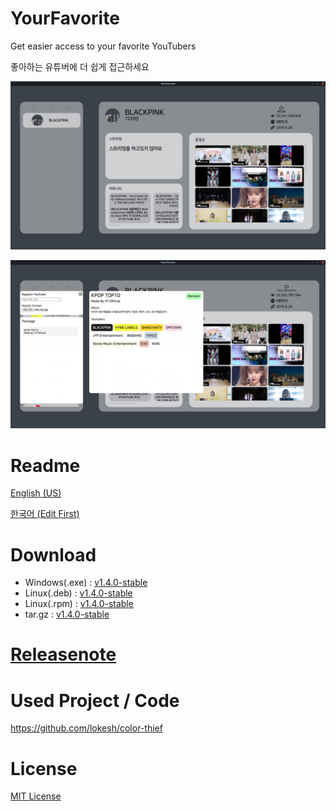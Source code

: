 # YourFavorite
Get easier access to your favorite YouTubers

좋아하는 유튜버에 더 쉽게 접근하세요

![img](https://github.com/cottons-kr/YourFavorite/raw/main/document/example.png)

![img](https://github.com/cottons-kr/YourFavorite/raw/main/document/package.png)

# Readme
[English (US)](https://github.com/cottons-kr/YourFavorite/blob/main/document/README-us.md)

[한국어 (Edit First)](https://github.com/cottons-kr/YourFavorite/blob/main/document/README-kr.md)

# Download
- Windows(.exe) : [v1.4.0-stable](https://github.com/cottons-kr/YourFavorite/releases/download/v1.4.0-stable/YourFavorite.Setup.1.4.0-stable.exe)
- Linux(.deb) : [v1.4.0-stable](https://github.com/cottons-kr/YourFavorite/releases/download/v1.4.0-stable/YourFavorite_1.4.0-stable_amd64.deb)
- Linux(.rpm) : [v1.4.0-stable](https://github.com/cottons-kr/YourFavorite/releases/download/v1.4.0-stable/YourFavorite-1.4.0-stable.x86_64.rpm)
- tar.gz : [v1.4.0-stable](https://github.com/cottons-kr/YourFavorite/releases/download/v1.4.0-stable/YourFavorite-1.4.0-stable.tar.gz)

# [Releasenote](https://github.com/cottons-kr/YourFavorite/blob/main/document/Releasenote.md)

# Used Project / Code
https://github.com/lokesh/color-thief

# License
[MIT License](https://github.com/cottons-kr/YourFavorite/blob/main/LICENSE)
